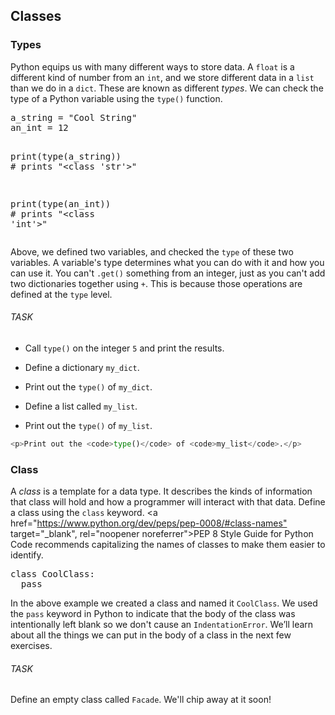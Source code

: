 ## Classes
### Types
<div class="spacing-tight__YTkj-JgyxXu1yRjOr_AFW"><p>Python equips us with many different ways to store data. A <code>float</code> is a different kind of number from an <code>int</code>, and we store different data in a <code>list</code> than we do in a <code>dict</code>. These are known as different <em>types</em>. We can check the type of a Python variable using the <code>type()</code> function.</p>
<pre><span class="CodeBlock__1F3rKYW3tV11w2KEKvALNg wrap__1LR6hOLkoUYCHqQeJFO6HA defaults__1l9bk0Z91YqvzRByZKNgHF cc__1zsV8w8Rj_vs2ayVLJ-2x undefined language-py" language="py"><div class="CodeMirror"><span class="cm-variable">a_string</span> <span class="cm-operator">=</span> <span class="cm-string">"Cool String"</span>
<span class="cm-variable">an_int</span> <span class="cm-operator">=</span> <span class="cm-number">12</span>

<span class="cm-builtin">print</span>(<span class="cm-builtin">type</span>(<span class="cm-variable">a_string</span>))
<span class="cm-comment"># prints "&lt;class 'str'&gt;"</span>

<span class="cm-builtin">print</span>(<span class="cm-builtin">type</span>(<span class="cm-variable">an_int</span>))
<span class="cm-comment"># prints "&lt;class 'int'&gt;"</span></div></span></pre>
<p>Above, we defined two variables, and checked the <code>type</code> of these two variables. A variable's type determines what you can do with it and how you can use it. You can't <code>.get()</code> something from an integer, just as you can't add two dictionaries together using <code>+</code>. This is because those operations are defined at the <code>type</code> level.</p>
</div>

###### TASK

* <p>Call <code>type()</code> on the integer <code>5</code> and print the results.</p>

* <p>Define a dictionary <code>my_dict</code>.</p>

* <p>Print out the <code>type()</code> of <code>my_dict</code>.</p>

* <p>Define a list called <code>my_list</code>.</p>

* <p>Print out the <code>type()</code> of <code>my_list</code>.</p>

```python 
<p>Print out the <code>type()</code> of <code>my_list</code>.</p>
```

### Class
<div class="spacing-tight__YTkj-JgyxXu1yRjOr_AFW"><p>A <em>class</em> is a template for a data type. It describes the kinds of information that class will hold and how a programmer will interact with that data. Define a class using the <code>class</code> keyword. &lt;a href="<a href="https://www.python.org/dev/peps/pep-0008/#class-names&quot;">https://www.python.org/dev/peps/pep-0008/#class-names"</a> target="_blank", rel="noopener noreferrer"&gt;PEP 8 Style Guide for Python Code  recommends capitalizing the names of classes to make them easier to identify.</p>
<pre><span class="CodeBlock__1F3rKYW3tV11w2KEKvALNg wrap__1LR6hOLkoUYCHqQeJFO6HA defaults__1l9bk0Z91YqvzRByZKNgHF cc__1zsV8w8Rj_vs2ayVLJ-2x undefined language-py" language="py"><div class="CodeMirror"><span class="cm-keyword">class</span> <span class="cm-def">CoolClass</span>:
  <span class="cm-keyword">pass</span></div></span></pre>
<p>In the above example we created a class and named it <code>CoolClass</code>. We used the <code>pass</code> keyword in Python to indicate that the body of the class was intentionally left blank so we don't cause an <code>IndentationError</code>. We’ll learn about all the things we can put in the body of a class in the next few exercises.</p>
</div>

###### TASK
<p>Define an empty class called <code>Facade</code>. We'll chip away at it soon!</p>
